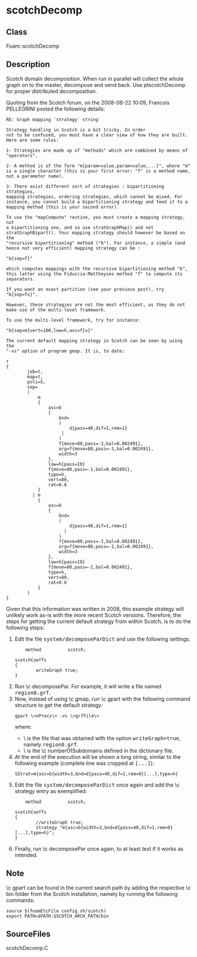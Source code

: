 # scotchDecomp 
## Class
Foam::scotchDecomp

## Description
Scotch domain decomposition.
When run in parallel will collect the whole graph on to the master,
decompose and send back. Use ptscotchDecomp for proper distributed
decomposition.

Quoting from the Scotch forum, on the 2008-08-22 10:09, Francois
PELLEGRINI posted the following details:
```
RE: Graph mapping 'strategy' string

Strategy handling in Scotch is a bit tricky. In order
not to be confused, you must have a clear view of how they are built.
Here are some rules:

1- Strategies are made up of "methods" which are combined by means of
"operators".

2- A method is of the form "m{param=value,param=value,...}", where "m"
is a single character (this is your first error: "f" is a method name,
not a parameter name).

3- There exist different sort of strategies : bipartitioning strategies,
mapping strategies, ordering strategies, which cannot be mixed. For
instance, you cannot build a bipartitioning strategy and feed it to a
mapping method (this is your second error).

To use the "mapCompute" routine, you must create a mapping strategy, not
a bipartitioning one, and so use stratGraphMap() and not
stratGraphBipart(). Your mapping strategy should however be based on the
"recursive bipartitioning" method ("b"). For instance, a simple (and
hence not very efficient) mapping strategy can be :

"b{sep=f}"

which computes mappings with the recursive bipartitioning method "b",
this latter using the Fiduccia-Mattheyses method "f" to compute its
separators.

If you want an exact partition (see your previous post), try
"b{sep=fx}".

However, these strategies are not the most efficient, as they do not
make use of the multi-level framework.

To use the multi-level framework, try for instance:

"b{sep=m{vert=100,low=h,asc=f}x}"

The current default mapping strategy in Scotch can be seen by using the
"-vs" option of program gmap. It is, to date:

r
{
        job=t,
        map=t,
        poli=S,
        sep=
        (
            m
            {
                asc=b
                {
                    bnd=
                    (
                        d{pass=40,dif=1,rem=1}
                     |
                    )
                    f{move=80,pass=-1,bal=0.002491},
                    org=f{move=80,pass=-1,bal=0.002491},
                    width=3
                },
                low=h{pass=10}
                f{move=80,pass=-1,bal=0.002491},
                type=h,
                vert=80,
                rat=0.8
            }
          | m
            {
                asc=b
                {
                    bnd=
                    (
                        d{pass=40,dif=1,rem=1}
                      |
                    )
                    f{move=80,pass=-1,bal=0.002491},
                    org=f{move=80,pass=-1,bal=0.002491},
                    width=3
                },
                low=h{pass=10}
                f{move=80,pass=-1,bal=0.002491},
                type=h,
                vert=80,
                rat=0.8
            }
        )
}
```

Given that this information was written in 2008, this example strategy will
unlikely work as-is with the more recent Scotch versions. Therefore, the
steps for getting the current default strategy from within Scotch, is to do
the following steps:

<ol>
<li> Edit the file <tt>system/decomposeParDict</tt> and use the following
settings:

```
    method          scotch;

scotchCoeffs
{
        writeGraph true;
}
```
</li>

<li> Run \c decomposePar. For example, it will write a file named
         <tt>region0.grf</tt>.
</li>

<li> Now, instead of using \c gmap, run \c gpart with the following
command structure to get the default strategy:

```
gpart \<nProcs\> -vs \<grfFile\>
```

where:

<ul>
        <li> \<grfFile\> is the file that was obtained with the option
             <tt>writeGraph=true</tt>, namely <tt>region0.grf</tt>.
        </li>
        <li> \<nProcs\> is the \c numberOfSubdomains defined in the dictionary
             file.
        </li>
</ul>
</li>

<li> At the end of the execution will be shown a long string, similar to
the following example (complete line was cropped at <tt>[...]</tt>):

```
SStrat=m{asc=b{width=3,bnd=d{pass=40,dif=1,rem=0}[...],type=h}
```
</li>

<li> Edit the file <tt>system/decomposeParDict</tt> once again and add
the \c strategy entry as exemplified:

```
    method          scotch;

scotchCoeffs
{
        //writeGraph true;
        strategy "m{asc=b{width=3,bnd=d{pass=40,dif=1,rem=0}[...],type=h}";
}
```
</li>

<li> Finally, run \c decomposePar once again, to at least test if it
         works as intended.
</li>

</ol>

## Note
\c gpart can be found in the current search path by adding the respective
\c bin folder from the Scotch installation, namely by running the following
commands:

```
source $(foamEtcFile config.sh/scotch)
export PATH=$PATH:$SCOTCH_ARCH_PATH/bin
```

## SourceFiles
scotchDecomp.C

